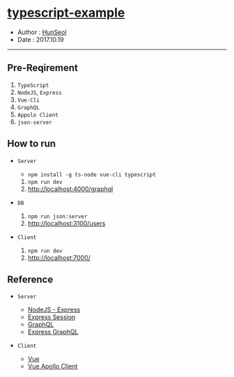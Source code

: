 # [typescript-example](https://github.com/Seolhun/typescript-example/)
- Author : [HunSeol](https://github.com/Seolhun)
- Date : 2017.10.19
---
## Pre-Reqirement
1. `TypeScript`
2. `NodeJS`, `Express`
3. `Vue-Cli`
4. `GraphQL`
6. `Appolo Client`
7. `json-server`

## How to run
- `Server`
  - `npm install -g ts-node vue-cli typescript`
  1. `npm run dev`
  2. [http://localhost:4000/graphql](http://localhost:4000/graphql)

- `DB`
  1. `npm run json:server`
  2. [http://localhost:3100/users](http://localhost:3100/users)

- `Client`
  1. `npm run dev`
  2. [http://localhost:7000/](http://localhost:7000/)

## Reference
- `Server`
  - [NodeJS - Express](http://expressjs.com/)
  - [Express Session](https://github.com/expressjs/session#options)
  - [GraphQL](http://graphql.org/learn/)
  - [Express GraphQL](https://github.com/graphql/express-graphql)
  
- `Client`
  - [Vue](https://vuejs.org/)
  - [Vue Apollo Client](https://github.com/akryum/vue-apollo)